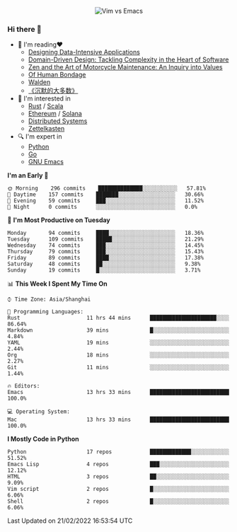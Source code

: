 <p align="center">
    <img src="https://gist.githubusercontent.com/coldnight/e696baffb094e71c96cb302118878eae/raw/40ea5053a6f66cc65f90f437e4173497da225958/banner.gif" alt="Vim vs Emacs" />
</p>

### Hi there 👋

- 📖 I'm reading❤️
    + [Designing Data-Intensive Applications](https://www.oreilly.com/library/view/designing-data-intensive-applications/9781491903063/)
    + [Domain-Driven Design: Tackling Complexity in the Heart of Software](https://www.dddcommunity.org/book/evans_2003/)
    + [Zen and the Art of Motorcycle Maintenance: An Inquiry into Values](https://en.wikipedia.org/wiki/Zen_and_the_Art_of_Motorcycle_Maintenance)
    + [Of Human Bondage](https://en.wikipedia.org/wiki/Of_Human_Bondage)
    + [Walden](https://en.wikipedia.org/wiki/Walden)
    + [《沉默的大多数》](https://en.wikipedia.org/wiki/Silent_majority)
- 🌱 I'm interested in
    + [Rust](https://www.rust-lang.org/) / [Scala](https://www.scala-lang.org/)
    + [Ethereum](https://ethereum.org/en/) / [Solana](https://solana.com/)
	+ [Distributed Systems](https://www.linuxzen.com/notes/topics/20200320174417_%E5%88%86%E5%B8%83%E5%BC%8F/)
	+ [Zettelkasten](https://www.linuxzen.com/notes/notes/20220120080920-slip_box/)
- 🔍 I'm expert in
    + [Python](https://www.python.org/)
    + [Go](https://go.dev/)
    + [GNU Emacs](https://www.gnu.org/software/emacs/)

<!--START_SECTION:waka-->
**I'm an Early 🐤** 

```text
🌞 Morning    296 commits    ██████████████░░░░░░░░░░░   57.81% 
🌆 Daytime    157 commits    ███████░░░░░░░░░░░░░░░░░░   30.66% 
🌃 Evening    59 commits     ███░░░░░░░░░░░░░░░░░░░░░░   11.52% 
🌙 Night      0 commits      ░░░░░░░░░░░░░░░░░░░░░░░░░   0.0%

```
📅 **I'm Most Productive on Tuesday** 

```text
Monday       94 commits     ████░░░░░░░░░░░░░░░░░░░░░   18.36% 
Tuesday      109 commits    █████░░░░░░░░░░░░░░░░░░░░   21.29% 
Wednesday    74 commits     ███░░░░░░░░░░░░░░░░░░░░░░   14.45% 
Thursday     79 commits     ███░░░░░░░░░░░░░░░░░░░░░░   15.43% 
Friday       89 commits     ████░░░░░░░░░░░░░░░░░░░░░   17.38% 
Saturday     48 commits     ██░░░░░░░░░░░░░░░░░░░░░░░   9.38% 
Sunday       19 commits     █░░░░░░░░░░░░░░░░░░░░░░░░   3.71%

```


📊 **This Week I Spent My Time On** 

```text
⌚︎ Time Zone: Asia/Shanghai

💬 Programming Languages: 
Rust                     11 hrs 44 mins      █████████████████████░░░░   86.64% 
Markdown                 39 mins             █░░░░░░░░░░░░░░░░░░░░░░░░   4.84% 
YAML                     19 mins             ░░░░░░░░░░░░░░░░░░░░░░░░░   2.44% 
Org                      18 mins             ░░░░░░░░░░░░░░░░░░░░░░░░░   2.27% 
Git                      11 mins             ░░░░░░░░░░░░░░░░░░░░░░░░░   1.44%

🔥 Editors: 
Emacs                    13 hrs 33 mins      █████████████████████████   100.0%

💻 Operating System: 
Mac                      13 hrs 33 mins      █████████████████████████   100.0%

```

**I Mostly Code in Python** 

```text
Python                   17 repos            █████████████░░░░░░░░░░░░   51.52% 
Emacs Lisp               4 repos             ███░░░░░░░░░░░░░░░░░░░░░░   12.12% 
HTML                     3 repos             ██░░░░░░░░░░░░░░░░░░░░░░░   9.09% 
Vim script               2 repos             █░░░░░░░░░░░░░░░░░░░░░░░░   6.06% 
Shell                    2 repos             █░░░░░░░░░░░░░░░░░░░░░░░░   6.06%

```



 Last Updated on 21/02/2022 16:53:54 UTC
<!--END_SECTION:waka-->
